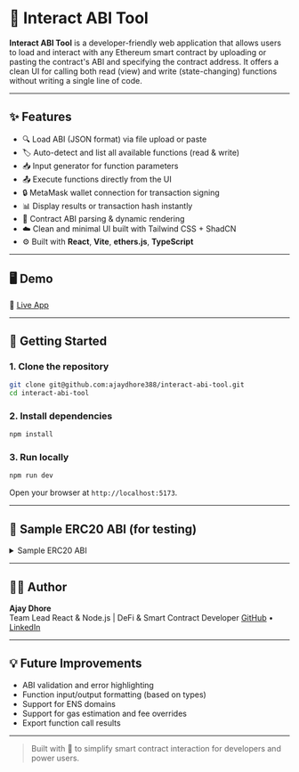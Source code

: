 # 🧪 Interact ABI Tool

**Interact ABI Tool** is a developer-friendly web application that allows users to load and interact with any Ethereum smart contract by uploading or pasting the contract's ABI and specifying the contract address. It offers a clean UI for calling both read (view) and write (state-changing) functions without writing a single line of code.

---

## ✨ Features

- 🔍 Load ABI (JSON format) via file upload or paste
- 🏷 Auto-detect and list all available functions (read & write)
- 📥 Input generator for function parameters
- 📤 Execute functions directly from the UI
- 🔒 MetaMask wallet connection for transaction signing
- 📊 Display results or transaction hash instantly
- 📜 Contract ABI parsing & dynamic rendering
- ☁️ Clean and minimal UI built with Tailwind CSS + ShadCN
- ⚙️ Built with **React**, **Vite**, **ethers.js**, **TypeScript**

---

## 🖥 Demo

🔗 [Live App](https://interact-abi-tool.netlify.app)

---

## 🚀 Getting Started

### 1. Clone the repository

```bash
git clone git@github.com:ajaydhore388/interact-abi-tool.git
cd interact-abi-tool
```

### 2. Install dependencies

```bash
npm install
```

### 3. Run locally

```bash
npm run dev
```

Open your browser at `http://localhost:5173`.

---

## 🧪 Sample ERC20 ABI (for testing)

<details>
  <summary>Sample ERC20 ABI</summary>

```json
[
  {
    "constant": true,
    "inputs": [],
    "name": "name",
    "outputs": [{ "name": "", "type": "string" }],
    "type": "function",
    "stateMutability": "view"
  },
  {
    "constant": false,
    "inputs": [
      { "name": "_spender", "type": "address" },
      { "name": "_value", "type": "uint256" }
    ],
    "name": "approve",
    "outputs": [{ "name": "", "type": "bool" }],
    "type": "function",
    "stateMutability": "nonpayable"
  },
  {
    "constant": true,
    "inputs": [],
    "name": "totalSupply",
    "outputs": [{ "name": "", "type": "uint256" }],
    "type": "function",
    "stateMutability": "view"
  },
  {
    "constant": false,
    "inputs": [
      { "name": "_from", "type": "address" },
      { "name": "_to", "type": "address" },
      { "name": "_value", "type": "uint256" }
    ],
    "name": "transferFrom",
    "outputs": [{ "name": "", "type": "bool" }],
    "type": "function",
    "stateMutability": "nonpayable"
  },
  {
    "constant": true,
    "inputs": [],
    "name": "decimals",
    "outputs": [{ "name": "", "type": "uint8" }],
    "type": "function",
    "stateMutability": "view"
  },
  {
    "constant": true,
    "inputs": [],
    "name": "symbol",
    "outputs": [{ "name": "", "type": "string" }],
    "type": "function",
    "stateMutability": "view"
  },
  {
    "constant": false,
    "inputs": [
      { "name": "_to", "type": "address" },
      { "name": "_value", "type": "uint256" }
    ],
    "name": "transfer",
    "outputs": [{ "name": "", "type": "bool" }],
    "type": "function",
    "stateMutability": "nonpayable"
  },
  {
    "constant": true,
    "inputs": [{ "name": "_owner", "type": "address" }],
    "name": "balanceOf",
    "outputs": [{ "name": "balance", "type": "uint256" }],
    "type": "function",
    "stateMutability": "view"
  },
  {
    "constant": true,
    "inputs": [
      { "name": "_owner", "type": "address" },
      { "name": "_spender", "type": "address" }
    ],
    "name": "allowance",
    "outputs": [{ "name": "remaining", "type": "uint256" }],
    "type": "function",
    "stateMutability": "view"
  },
  {
    "inputs": [
      { "name": "_initialSupply", "type": "uint256" },
      { "name": "_tokenName", "type": "string" },
      { "name": "_decimalUnits", "type": "uint8" },
      { "name": "_tokenSymbol", "type": "string" }
    ],
    "type": "constructor",
    "stateMutability": "nonpayable"
  },
  {
    "type": "event",
    "name": "Transfer",
    "inputs": [
      { "indexed": true, "name": "_from", "type": "address" },
      { "indexed": true, "name": "_to", "type": "address" },
      { "indexed": false, "name": "_value", "type": "uint256" }
    ],
    "anonymous": false
  },
  {
    "type": "event",
    "name": "Approval",
    "inputs": [
      { "indexed": true, "name": "_owner", "type": "address" },
      { "indexed": true, "name": "_spender", "type": "address" },
      { "indexed": false, "name": "_value", "type": "uint256" }
    ],
    "anonymous": false
  },
  {
    "constant": false,
    "inputs": [
      { "name": "account", "type": "address" },
      { "name": "amount", "type": "uint256" }
    ],
    "name": "mint",
    "outputs": [],
    "type": "function",
    "stateMutability": "nonpayable"
  },
  {
    "constant": false,
    "inputs": [
      { "name": "amount", "type": "uint256" }
    ],
    "name": "burn",
    "outputs": [],
    "type": "function",
    "stateMutability": "nonpayable"
  }
]
```

</details>

---

## 🧑‍💻 Author

**Ajay Dhore**  
Team Lead 
React & Node.js | DeFi & Smart Contract  Developer
[GitHub](https://github.com/ajaydhore388) • [LinkedIn](https://www.linkedin.com/in/ajay-dhore-09aa7518b)

---

## 💡 Future Improvements

- ABI validation and error highlighting
- Function input/output formatting (based on types)
- Support for ENS domains
- Support for gas estimation and fee overrides
- Export function call results

---

> Built with 💙 to simplify smart contract interaction for developers and power users.

